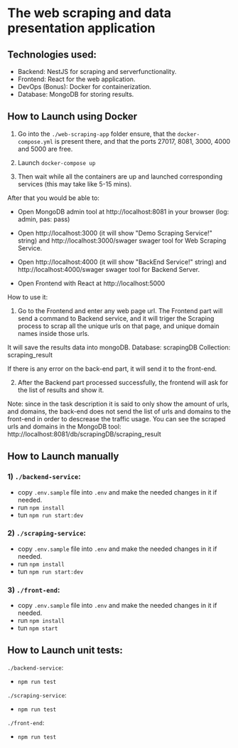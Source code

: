 # The web scraping and data presentation application

## Technologies used:

- Backend: NestJS for scraping and serverfunctionality.
- Frontend: React for the web application.
- DevOps (Bonus): Docker for containerization.
- Database: MongoDB for storing results.

## How to Launch using Docker

1) Go into the `./web-scraping-app` folder ensure, that the `docker-compose.yml` is present there,
and that the ports 27017, 8081, 3000, 4000 and 5000 are free.

2) Launch `docker-compose up`

3) Then wait while all the containers are up and launched corresponding services (this may take like 5-15 mins).

After that you would be able to:

- Open MongoDB admin tool at http://localhost:8081 in your browser
(log: admin, pas: pass)

- Open http://localhost:3000 (it will show "Demo Scraping Service!" string)
  and http://localhost:3000/swager swager tool for Web Scraping Service.

- Open http://localhost:4000 (it will show "BackEnd Service!" string)
  and http://localhost:4000/swager swager tool for Backend Server.

- Open Frontend with React at http://localhost:5000


How to use it:

1) Go to the Frontend and enter any web page url.
The Frontend part will send a command to Backend service, and it will triger the Scraping process to scrap all the unique urls on that page, and unique domain names inside those urls.

It will save the results data into mongoDB.
Database: scrapingDB
Collection: scraping_result

If there is any error on the back-end part, it will send it to the front-end.

2) After the Backend part processed successfully, the frontend will ask for the list of results and show it.

Note: since in the task description it is said to only show the amount of urls, and domains, the back-end does not send the list of urls and domains to the front-end in order to descrease the traffic usage. You can see the scraped urls and domains in the MongoDB tool: http://localhost:8081/db/scrapingDB/scraping_result

## How to Launch manually

### 1) `./backend-service`:
- copy `.env.sample` file into `.env` and make the needed changes in it if needed.
- run `npm install`
- tun `npm run start:dev`

### 2) `./scraping-service`:
- copy `.env.sample` file into `.env` and make the needed changes in it if needed.
- run `npm install`
- tun `npm run start:dev`

### 3) `./front-end`:
- copy `.env.sample` file into `.env` and make the needed changes in it if needed.
- run `npm install`
- tun `npm start`


## How to Launch unit tests:

`./backend-service`:
- `npm run test`

`./scraping-service`:
- `npm run test`

`./front-end`:
- `npm run test`
